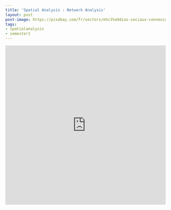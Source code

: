 ```yaml
---
title: 'Spatial Analysis : Network Analysis'
layout: post
post-image: https://pixabay.com/fr/vectors/m%c3%a9dias-sociaux-connexions-3846597/
tags:
- spatialanalysis
- semester1
---
```


<style>
.responsive-wrap iframe{ max-width: 100%;}
</style>
<div class="responsive-wrap">
<iframe src="https://storymaps.arcgis.com/stories/e1232bdf5269430db268bddc8a49b32b" width="100%" height="500px" frameborder="0" allowfullscreen allow="geolocation"></iframe>
</div>